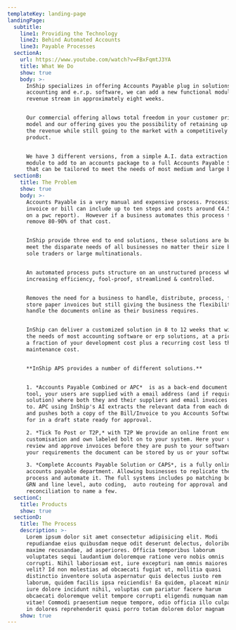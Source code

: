 ```yaml
---
templateKey: landing-page
landingPage:
  subtitle:
    line1: Providing the Technology
    line2: Behind Automated Accounts
    line3: Payable Processes
  sectionA:
    url: https://www.youtube.com/watch?v=FBxFqmtJ3YA
    title: What We Do
    show: true
    body: >-
      InShip specializes in offering Accounts Payable plug in solutions for
      accounting and e.r.p. software, we can add a new functional module and
      revenue stream in approximately eight weeks. 


      Our commercial offering allows total freedom in your customer pricing
      model and our offering gives you the possibility of retaining up to 80% of
      the revenue while still going to the market with a competitively priced
      product. 


      We have 3 different versions, from a simple A.I. data extraction hidden
      module to add to an accounts package to a full Accounts Payable Solution
      that can be tailored to meet the needs of most medium and large business.
  sectionB:
    title: The Problem
    show: true
    body: >-
      Accounts Payable is a very manual and expensive process. Processing each
      invoice or bill can include up to ten steps and costs around €4.50 (based
      on a pwc report).  However if a business automates this process they can
      remove 80-90% of that cost.


      InShip provide three end to end solutions, these solutions are built to
      meet the disparate needs of all businesses no matter their size be they
      sole traders or large multinationals.


      An automated process puts structure on an unstructured process while
      increasing efficiency, fool-proof, streamlined & controlled. 


      Removes the need for a business to handle, distribute, process, file &
      store paper invoices but still giving the business the flexibility to
      handle the documents online as their business requires. 


      InShip can deliver a customized solution in 8 to 12 weeks that will suit
      the needs of most accounting software or erp solutions, at a price that is
      a fraction of your development cost plus a recurring cost less they your
      maintenance cost. 


      **InShip APS provides a number of different solutions.** 


      1. *Accounts Payable Combined or APC*  is as a back-end document handling
      tool, your users are supplied with a email address (and if required a dnd
      solution) where both they and their suppliers and email invoices and bills
      to. APC using InShip's AI extracts the relevant data from each document
      and pushes both a copy of the Bill/Invoice to you Accounts Software ready
      for in a draft state ready for approval.

      2. *Tick To Post or T2P,* with T2P We provide an online front end
      customisation and own labeled bolt on to your system. Here your users can
      review and approve invoices before they are push to your software based on
      your requirements the document can be stored by us or your software.    

      3. *Complete Accounts Payable Solution or CAPS*, is a fully online
      accounts payable department. Allowing businesses to replicate the complex
      process and automate it. The full systems includes po matching both at a
      GRN and line level, auto coding,  auto routeing for approval and statement
      reconciliation to name a few.
  sectionC:
    title: Products
    show: true
  sectionD:
    title: The Process
    description: >-
      Lorem ipsum dolor sit amet consectetur adipisicing elit. Modi
      repudiandae eius quibusdam neque odit deserunt delectus, doloribus
      maxime recusandae, ad asperiores. Officia temporibus laborum
      voluptates sequi laudantium doloremque ratione vero nobis omnis
      corrupti. Nihil laboriosam est, iure excepturi nam omnis maiores
      velit? Id non molestias ad obcaecati fugiat ut, mollitia quasi
      distinctio inventore soluta aspernatur quis delectus iusto rem
      laborum, quidem facilis ipsa reiciendis! Ea quidem, placeat minima
      iure dolore incidunt nihil, voluptas cum pariatur facere harum
      obcaecati doloremque velit tempore corrupti eligendi numquam nam
      vitae! Commodi praesentium neque tempore, odio officia illo culpa
      in dolores reprehenderit quasi porro totam dolorem dolor magnam
    show: true
---
```

